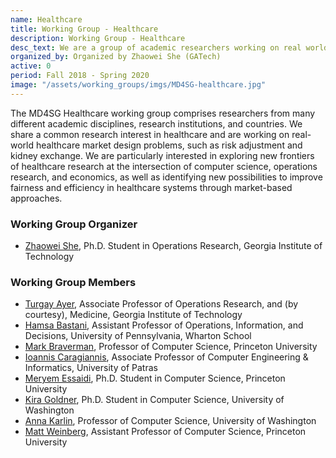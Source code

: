 ```yaml
---
name: Healthcare
title: Working Group - Healthcare
description: Working Group - Healthcare
desc_text: We are a group of academic researchers working on real world healthcare market design problems (e.g. kidney exchange, risk adjustment) using techniques from computer science, operations research and economics.
organized_by: Organized by Zhaowei She (GATech)
active: 0
period: Fall 2018 - Spring 2020
image: "/assets/working_groups/imgs/MD4SG-healthcare.jpg"
---
```


The MD4SG Healthcare working group comprises researchers from many different academic disciplines, research institutions, and countries. We share a common research interest in healthcare and are working on real-world healthcare market design problems, such as risk adjustment and kidney exchange. We are particularly interested in exploring new frontiers of healthcare research at the intersection of computer science, operations research, and economics, as well as identifying new possibilities to improve fairness and efficiency in healthcare systems through market-based approaches.

### Working Group Organizer

- [Zhaowei She](https://www.isye.gatech.edu/users/zhaowei-she), Ph.D. Student in Operations Research, Georgia Institute of Technology

### Working Group Members

- [Turgay Ayer](https://www2.isye.gatech.edu/~tayer3/), Associate Professor of Operations Research, and (by courtesy), Medicine, Georgia Institute of Technology
- [Hamsa Bastani](https://hamsabastani.github.io/), Assistant Professor of Operations, Information, and Decisions, University of Pennsylvania, Wharton School
- [Mark Braverman](http://www.cs.princeton.edu/~mbraverm/pmwiki/index.php?n=Site.Main?setview=display), Professor of Computer Science, Princeton University
- [Ioannis Caragiannis](https://www.ceid.upatras.gr/webpages/faculty/caragian/), Associate Professor of Computer Engineering & Informatics, University of Patras
- [Meryem Essaidi](https://messaidi.github.io/), Ph.D. Student in Computer Science, Princeton University
- [Kira Goldner](https://homes.cs.washington.edu/~kgoldner/), Ph.D. Student in Computer Science, University of Washington
- [Anna Karlin](https://homes.cs.washington.edu/~karlin/), Professor of Computer Science, University of Washington
- [Matt Weinberg](https://www.cs.princeton.edu/~smattw/), Assistant Professor of Computer Science, Princeton University